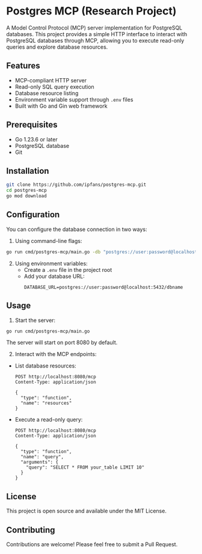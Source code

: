 # Postgres MCP (Research Project)

A Model Control Protocol (MCP) server implementation for PostgreSQL databases. This project provides a simple HTTP interface to interact with PostgreSQL databases through MCP, allowing you to execute read-only queries and explore database resources.

## Features

- MCP-compliant HTTP server
- Read-only SQL query execution
- Database resource listing
- Environment variable support through `.env` files
- Built with Go and Gin web framework

## Prerequisites

- Go 1.23.6 or later
- PostgreSQL database
- Git

## Installation

```bash
git clone https://github.com/ipfans/postgres-mcp.git
cd postgres-mcp
go mod download
```

## Configuration

You can configure the database connection in two ways:

1. Using command-line flags:

```bash
go run cmd/postgres-mcp/main.go -db "postgres://user:password@localhost:5432/dbname"
```

2. Using environment variables:
   - Create a `.env` file in the project root
   - Add your database URL:
     ```
     DATABASE_URL=postgres://user:password@localhost:5432/dbname
     ```

## Usage

1. Start the server:

```bash
go run cmd/postgres-mcp/main.go
```

The server will start on port 8080 by default.

2. Interact with the MCP endpoints:

- List database resources:

  ```
  POST http://localhost:8080/mcp
  Content-Type: application/json

  {
    "type": "function",
    "name": "resources"
  }
  ```

- Execute a read-only query:

  ```
  POST http://localhost:8080/mcp
  Content-Type: application/json

  {
    "type": "function",
    "name": "query",
    "arguments": {
      "query": "SELECT * FROM your_table LIMIT 10"
    }
  }
  ```

## License

This project is open source and available under the MIT License.

## Contributing

Contributions are welcome! Please feel free to submit a Pull Request.
